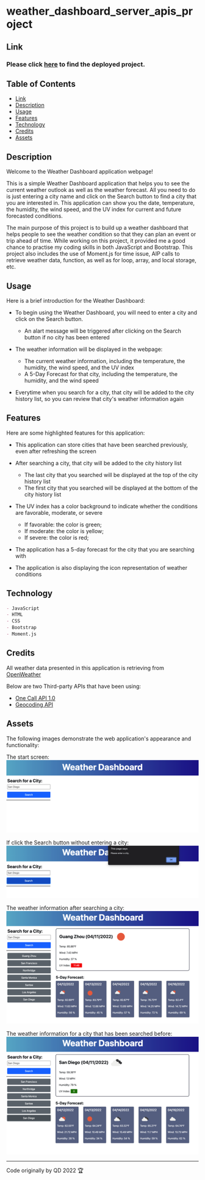 # weather_dashboard_server_apis_project

## Link
### Please click [here](https://qd9069.github.io/) to find the deployed project.


## Table of Contents 

- [Link](#link)
- [Description](#description)
- [Usage](#usage)
- [Features](#features)
- [Technology](#technology)
- [Credits](#credits)
- [Assets](#assets)


## Description

Welcome to the Weather Dashboard application webpage! 

This is a simple Weather Dashboard application that helps you to see the current weather outlook as well as the weather forecast. All you need to do is just entering a city name and click on the Search button to find a city that you are interested in. This application can show you the date, temperature, the humidity, the wind speed, and the UV index for current and future forecasted conditions.

The main purpose of this project is to build up a weather dashboard that helps people to see the weather condition so that they can plan an event or trip ahead of time. While working on this project, it provided me a good chance to practise my coding skills in both JavaScript and Bootstrap. This project also includes the use of Moment.js for time issue, AIP calls to retrieve weather data, function, as well as for loop, array, and local storage, etc.

## Usage

Here is a brief introduction for the Weather Dashboard:

- To begin using the Weather Dashboard, you will need to enter a city and click on the Search button.
    - An alart message will be triggered after clicking on the Search button if no city has been entered

- The weather information will be displayed in the webpage:
    - The current weather information, including the temperature, the humidity, the wind speed, and the UV index
    - A 5-Day Forecast for that city, including the temperature, the humidity, and the wind speed

- Everytime when you search for a city, that city will be added to the city history list, so you can review that city's weather information again

## Features

Here are some highlighted features for this application:
- This application can store cities that have been searched previously, even after refreshing the screen

- After searching a city, that city will be added to the city history list
    - The last city that you searched will be displayed at the top of the city history list
    - The first city that you searched will be displayed at the bottom of the city history list

- The UV index has a color background to indicate whether the conditions are favorable, moderate, or severe
    - If favorable: the color is green;
    - If moderate: the color is yellow;
    - If severe: the color is red;

- The application has a 5-day forecast for the city that you are searching with

- The application is also displaying the icon representation of weather conditions

## Technology

```md
- JavaScript
- HTML
- CSS
- Bootstrap
- Moment.js
```

## Credits

All weather data presented in this application is retrieving from [OpenWeather](https://openweathermap.org/api)

Below are two Third-party APIs that have been using:
- [One Call API 1.0](https://openweathermap.org/api/one-call-api)
- [Geocoding API](https://openweathermap.org/api/geocoding-api)


## Assets

The following images demonstrate the web application's appearance and functionality:

The start screen:
![image of the start screen](assets/images/weather-dashboard-start-screen.png)

If click the Search button without entering a city:
![image for no city input](assets/images/weather-dashboard-no-input.png)

The weather information after searching a city:
![image of the weather info from previous city](assets/images/weather-dashboard-cities2.png)

The weather information for a city that has been searched before:
![image of the weather info after entering a city](assets/images/weather-dashboard-cities.png)

---
Code originally by QD 2022 🏆




